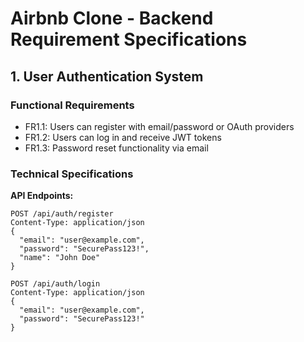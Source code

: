 # Airbnb Clone - Backend Requirement Specifications

## 1. User Authentication System

### Functional Requirements
- FR1.1: Users can register with email/password or OAuth providers
- FR1.2: Users can log in and receive JWT tokens
- FR1.3: Password reset functionality via email

### Technical Specifications
**API Endpoints:**
```http
POST /api/auth/register
Content-Type: application/json
{
  "email": "user@example.com",
  "password": "SecurePass123!",
  "name": "John Doe"
}

POST /api/auth/login
Content-Type: application/json
{
  "email": "user@example.com",
  "password": "SecurePass123!"
}